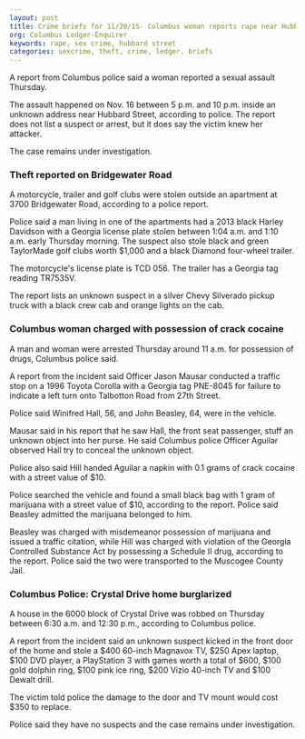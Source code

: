 ```yaml
---
layout: post
title: Crime briefs for 11/20/15- Columbus woman reports rape near Hubbard Street
org: Columbus Ledger-Enquirer
keywords: rape, sex crime, hubbard street
categories: sexcrime, theft, crime, ledger, briefs
---
```


A report from Columbus police said a woman reported a sexual assault Thursday.

<!--break-->

The assault happened on Nov. 16 between 5 p.m. and 10 p.m. inside an unknown address near Hubbard Street, according to police. The report does not list a suspect or arrest, but it does say the victim knew her attacker.

The case remains under investigation.

### Theft reported on Bridgewater Road

A motorcycle, trailer and golf clubs were stolen outside an apartment at 3700 Bridgewater Road, according to a police report.

Police said a man living in one of the apartments had a 2013 black Harley Davidson with a Georgia license plate stolen between 1:04 a.m. and 1:10 a.m. early Thursday morning. The suspect also stole black and green TaylorMade golf clubs worth $1,000 and a black Diamond four-wheel trailer.

The motorcycle's license plate is TCD 056. The trailer has a Georgia tag reading TR7535V.

The report lists an unknown suspect in a silver Chevy Silverado pickup truck with a black crew cab and orange lights on the cab.

### Columbus woman charged with possession of crack cocaine

A man and woman were arrested Thursday around 11 a.m. for possession of drugs, Columbus police said.

A report from the incident said Officer Jason Mausar conducted a traffic stop on a 1996 Toyota Corolla with a Georgia tag PNE-8045 for failure to indicate a left turn onto Talbotton Road from 27th Street.

Police said Winifred Hall, 56, and John Beasley, 64, were in the vehicle.

Mausar said in his report that he saw Hall, the front seat passenger, stuff an unknown object into her purse. He said Columbus police Officer Aguilar observed Hall try to conceal the unknown object.

Police also said Hill handed Aguilar a napkin with 0.1 grams of crack cocaine with a street value of $10.

Police searched the vehicle and found a small black bag with 1 gram of marijuana with a street value of $10, according to the report. Police said Beasley admitted the marijuana belonged to him.

Beasley was charged with misdemeanor possession of marijuana and issued a traffic citation, while Hill was charged with violation of the Georgia Controlled Substance Act by possessing a Schedule II drug, according to the report. Police said the two were transported to the Muscogee County Jail.

### Columbus Police: Crystal Drive home burglarized

A house in the 6000 block of Crystal Drive was robbed on Thursday between 6:30 a.m. and 12:30 p.m., according to Columbus police.

A report from the incident said an unknown suspect kicked in the front door of the home and stole a $400 60-inch Magnavox TV, $250 Apex laptop, $100 DVD player, a PlayStation 3 with games worth a total of $600, $100 gold dolphin ring, $100 pink ice ring, $200 Vizio 40-inch TV and $100 Dewalt drill.

The victim told police the damage to the door and TV mount would cost $350 to replace.

Police said they have no suspects and the case remains under investigation.